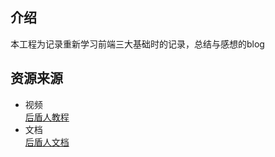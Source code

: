 ## 介绍
本工程为记录重新学习前端三大基础时的记录，总结与感想的blog
  ## 资源来源
- 视频  
[后盾人教程](https://space.bilibili.com/282190994)  
- 文档  
[后盾人文档](http://houdunren.gitee.io/note/)
